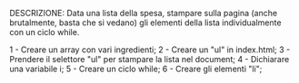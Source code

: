 DESCRIZIONE: Data una lista della spesa, stampare sulla pagina (anche brutalmente, basta che si vedano) gli elementi della lista individualmente con un ciclo while.

1 - Creare un array con vari ingredienti;
2 - Creare un "ul" in index.html;
3 - Prendere il selettore "ul" per stampare la lista nel document;
4 - Dichiarare una variabile i;
5 - Creare un ciclo while;
6 - Creare gli elementi "li";